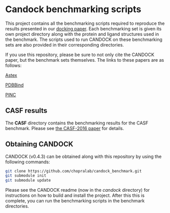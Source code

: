 # Candock benchmarking scripts

This project contains all the benchmarking scripts required to reproduce the results presented in our [docking paper](https://pubs.acs.org/doi/10.1021/acs.jcim.9b00686). Each benchmarking set is given its own project directory along with the protein and ligand structures used in the benchmark. The scripts used to run CANDOCK on these benchmarking sets are also provided in their corresponding directories.

If you use this repository, please be sure to not only cite the CANDOCK paper, but the benchmark sets themselves. The links to these papers are as follows:

[Astex](https://pubs.acs.org/doi/abs/10.1021/jm061277y)

[PDBBind](https://pubs.acs.org/doi/10.1021/acs.jcim.8b00545)

[PINC](https://link.springer.com/article/10.1007%2Fs10822-015-9846-3)

## CASF results

The **CASF** directory contains the benchmarking results for the CASF benchmark. Please see [the CASF-2016 paper](https://pubs.acs.org/doi/10.1021/acs.jcim.8b00545) for details. 

## Obtaining CANDOCK

CANDOCK (v0.4.3) can be obtained along with this repository by using the following commands:

```bash
git clone https://github.com/chopralab/candock_benchmark.git
git submodule init
git submodule update
```

Please see the CANDOCK readme (now in the *candock* directory) for instructions on how to build and install the project. After this this is complete, you can run the benchmarking scripts in the benchmark directories.
